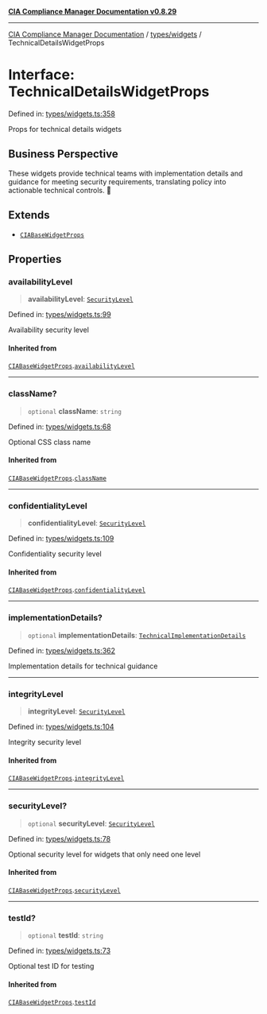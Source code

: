 [**CIA Compliance Manager Documentation v0.8.29**](../../../README.md)

***

[CIA Compliance Manager Documentation](../../../modules.md) / [types/widgets](../README.md) / TechnicalDetailsWidgetProps

# Interface: TechnicalDetailsWidgetProps

Defined in: [types/widgets.ts:358](https://github.com/Hack23/cia-compliance-manager/blob/5836b4c74e2010cd05eca63c0016fd711c628ec9/src/types/widgets.ts#L358)

Props for technical details widgets

## Business Perspective

These widgets provide technical teams with implementation details and
guidance for meeting security requirements, translating policy into
actionable technical controls. 🔧

## Extends

- [`CIABaseWidgetProps`](CIABaseWidgetProps.md)

## Properties

### availabilityLevel

> **availabilityLevel**: [`SecurityLevel`](../../cia/type-aliases/SecurityLevel.md)

Defined in: [types/widgets.ts:99](https://github.com/Hack23/cia-compliance-manager/blob/5836b4c74e2010cd05eca63c0016fd711c628ec9/src/types/widgets.ts#L99)

Availability security level

#### Inherited from

[`CIABaseWidgetProps`](CIABaseWidgetProps.md).[`availabilityLevel`](CIABaseWidgetProps.md#availabilitylevel)

***

### className?

> `optional` **className**: `string`

Defined in: [types/widgets.ts:68](https://github.com/Hack23/cia-compliance-manager/blob/5836b4c74e2010cd05eca63c0016fd711c628ec9/src/types/widgets.ts#L68)

Optional CSS class name

#### Inherited from

[`CIABaseWidgetProps`](CIABaseWidgetProps.md).[`className`](CIABaseWidgetProps.md#classname)

***

### confidentialityLevel

> **confidentialityLevel**: [`SecurityLevel`](../../cia/type-aliases/SecurityLevel.md)

Defined in: [types/widgets.ts:109](https://github.com/Hack23/cia-compliance-manager/blob/5836b4c74e2010cd05eca63c0016fd711c628ec9/src/types/widgets.ts#L109)

Confidentiality security level

#### Inherited from

[`CIABaseWidgetProps`](CIABaseWidgetProps.md).[`confidentialityLevel`](CIABaseWidgetProps.md#confidentialitylevel)

***

### implementationDetails?

> `optional` **implementationDetails**: [`TechnicalImplementationDetails`](../../interfaces/TechnicalImplementationDetails.md)

Defined in: [types/widgets.ts:362](https://github.com/Hack23/cia-compliance-manager/blob/5836b4c74e2010cd05eca63c0016fd711c628ec9/src/types/widgets.ts#L362)

Implementation details for technical guidance

***

### integrityLevel

> **integrityLevel**: [`SecurityLevel`](../../cia/type-aliases/SecurityLevel.md)

Defined in: [types/widgets.ts:104](https://github.com/Hack23/cia-compliance-manager/blob/5836b4c74e2010cd05eca63c0016fd711c628ec9/src/types/widgets.ts#L104)

Integrity security level

#### Inherited from

[`CIABaseWidgetProps`](CIABaseWidgetProps.md).[`integrityLevel`](CIABaseWidgetProps.md#integritylevel)

***

### securityLevel?

> `optional` **securityLevel**: [`SecurityLevel`](../../cia/type-aliases/SecurityLevel.md)

Defined in: [types/widgets.ts:78](https://github.com/Hack23/cia-compliance-manager/blob/5836b4c74e2010cd05eca63c0016fd711c628ec9/src/types/widgets.ts#L78)

Optional security level for widgets that only need one level

#### Inherited from

[`CIABaseWidgetProps`](CIABaseWidgetProps.md).[`securityLevel`](CIABaseWidgetProps.md#securitylevel)

***

### testId?

> `optional` **testId**: `string`

Defined in: [types/widgets.ts:73](https://github.com/Hack23/cia-compliance-manager/blob/5836b4c74e2010cd05eca63c0016fd711c628ec9/src/types/widgets.ts#L73)

Optional test ID for testing

#### Inherited from

[`CIABaseWidgetProps`](CIABaseWidgetProps.md).[`testId`](CIABaseWidgetProps.md#testid)
